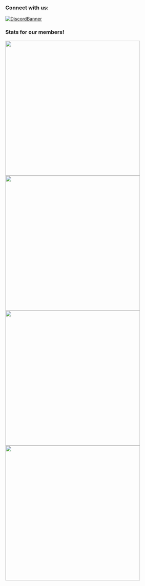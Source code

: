 ### Connect with us:
[![DiscordBanner](https://invidget.switchblade.xyz/TKz7BMwEap)](https://discord.gg/TKz7BMwEap)

### Stats for our members!

<p align="left">
 <a href=https://www.discord.com/users/711712752246325343><img width="420" src=https://github-readme-stats.vercel.app/api?username=duckodas&show_icons=true&show_icons=true&title_color=5865f2&text_color=ffffff&icon_color=5865f2&hide_border=true&bg_color=282a36&layout=compact&hide_title=false&hide_rank=false><a>
 <a href=https://www.discord.com/users/449814636582404106><img width="420" src=https://github-readme-stats.vercel.app/api?username=WhisterWasTaken&show_icons=true&show_icons=true&title_color=5865f2&text_color=ffffff&icon_color=5865f2&hide_border=true&bg_color=282a36&layout=compact&hide_title=false&hide_rank=false><a>
 <a href=https://www.discord.com/users/465111430274875402><img width="420" src=https://github-readme-stats.vercel.app/api?username=thegamer5095&show_icons=true&show_icons=true&title_color=5865f2&text_color=ffffff&icon_color=5865f2&hide_border=true&bg_color=282a36&layout=compact&hide_title=false&hide_rank=false><a>
 <a href=https://www.discord.com/users/507449425845813249><img width="420" src=https://github-readme-stats.vercel.app/api?username=wapox&show_icons=true&show_icons=true&title_color=5865f2&text_color=ffffff&icon_color=5865f2&hide_border=true&bg_color=282a36&layout=compact&hide_title=false&hide_rank=false><a>
</p>
